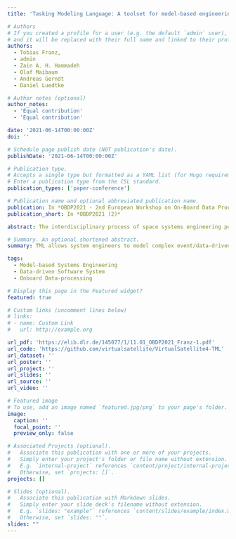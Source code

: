 ```yaml
---
title: 'Tasking Modeling Language: A toolset for model-based engineering of data-driven software systems'

# Authors
# If you created a profile for a user (e.g. the default `admin` user), write the username (folder name) here
# and it will be replaced with their full name and linked to their profile.
authors:
  - Tobias Franz,
  - admin
  - Zain A. H. Hammadeh
  - Olaf Maibaum
  - Andreas Gerndt
  - Daniel Luedtke

# Author notes (optional)
author_notes:
  - 'Equal contribution'
  - 'Equal contribution'

date: '2021-06-14T00:00:00Z'
doi: ''

# Schedule page publish date (NOT publication's date).
publishDate: '2021-06-14T00:00:00Z'

# Publication type.
# Accepts a single type but formatted as a YAML list (for Hugo requirements).
# Enter a publication type from the CSL standard.
publication_types: ['paper-conference']

# Publication name and optional abbreviated publication name.
publication: In *OBDP2021 - 2nd European Workshop on On-Board Data Processing (2)*
publication_short: In *OBDP2021 (2)*

abstract: The interdisciplinary process of space systems engineering poses challenges for the development of the on-board software. The software integrates components from different domains and organizations and has to fulfill requirements, such as robustness, reliability, and real-time capability. Model-based methods not only help to give a comprehensive overview, but also improve productivity by allowing artifacts to be generated from the model automatically. However, general-purpose modeling languages, such as the Systems Modeling Language (SysML), are not always adequate because of their ambiguity resulting from their generic nature. Furthermore, sensor data handling, analysis, and processing of data in on-board software requires focus on the systems data flow and event mechanism. To achieve this, we developed the Tasking Modeling Language (TML) which allows system engineers to model complex event-driven software systems in a simplified way and to generate software from the model. Type and consistency checks on the formal level help to reduce errors early in the engineering process. TML is focused on data-driven systems and its models are designed to be extended and customized to specific mission requirements. This paper describes the architecture of TML in detail, explains the base technology, the methodology, and the developed domain specific languages (DSLs). It evaluates the design approach of the software via a case study and presents advantages as well as challenges faced.

# Summary. An optional shortened abstract.
summary: TML allows system engineers to model complex event/data-driven software systems in a simplified way and generate software from the model.

tags:
  - Model-based Systems Engineering
  - Data-driven Software System
  - Onboard Data-processing

# Display this page in the Featured widget?
featured: true

# Custom links (uncomment lines below)
# links:
# - name: Custom Link
#   url: http://example.org

url_pdf: 'https://elib.dlr.de/145077/1/11.01_OBDP2021_Franz-1.pdf'
url_code: 'https://github.com/virtualsatellite/VirtualSatellite4-TML'
url_dataset: ''
url_poster: ''
url_project: ''
url_slides: ''
url_source: ''
url_video: ''

# Featured image
# To use, add an image named `featured.jpg/png` to your page's folder.
image:
  caption: ''
  focal_point: ''
  preview_only: false

# Associated Projects (optional).
#   Associate this publication with one or more of your projects.
#   Simply enter your project's folder or file name without extension.
#   E.g. `internal-project` references `content/project/internal-project/index.md`.
#   Otherwise, set `projects: []`.
projects: []

# Slides (optional).
#   Associate this publication with Markdown slides.
#   Simply enter your slide deck's filename without extension.
#   E.g. `slides: "example"` references `content/slides/example/index.md`.
#   Otherwise, set `slides: ""`.
slides: ""
---
```


<!--
{{% callout note %}}
Click the _Cite_ button to download citation.
{{% /callout %}}

{{% callout note %}}
Click the _Slides_ button to download the paper.
{{% /callout %}}

Add the publication's **full text** or **supplementary notes** here. You can use rich formatting such as including [code, math, and images](https://docs.hugoblox.com/content/writing-markdown-latex/).
-->

